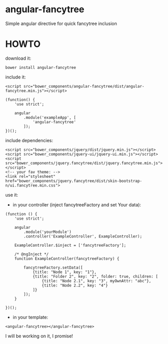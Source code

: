 # angular-fancytree
Simple angular directive for quick fancytree inclusion

# HOWTO

download it:
```
bower install angular-fancytree
```

include it:
```
<script src="bower_components/angular-fancytree/dist/angular-fancytree.min.js"></script>
```
```
(function() {
    'use strict';

    angular
        .module('exampleApp', [
            'angular-fancytree'
        ]);
})();
```


include dependencies:
```
<script src="bower_components/jquery/dist/jquery.min.js"></script>
<script src="bower_components/jquery-ui/jquery-ui.min.js"></script>
<script src="bower_components/jquery.fancytree/dist/jquery.fancytree.min.js"></script>
<!-- your fav theme: -->
<link rel="stylesheet" href="bower_components/jquery.fancytree/dist/skin-bootstrap-n/ui.fancytree.min.css">
```

use it:
* in your controller (inject fancytreeFactory and set Your data):
```
(function () {
    'use strict';

    angular
        .module('yourModule')
        .controller('ExampleController', ExampleController);

    ExampleController.$inject = ['fancytreeFactory'];

    /* @ngInject */
    function ExampleController(fancytreeFactory) {

        fancytreeFactory.setData([
            {title: "Node 1", key: "1"},
            {title: "Folder 2", key: "2", folder: true, children: [
                {title: "Node 2.1", key: "3", myOwnAttr: "abc"},
                {title: "Node 2.2", key: "4"}
            ]}
        ]);
    }

})();
```

* in your template:
```
<angular-fancytree></angular-fancytree>
```

I will be working on it, I promise!
